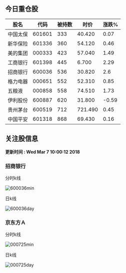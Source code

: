 
## 今日重仓股 

|股名|代码|被持数|时价|涨跌%|
|---|---|---|---|---|
|中国太保|601601|333|40.420|0.07|
|新华保险|601336|360|54.120|0.46|
|美的集团|000333|423|57.040|1.49|
|工商银行|601398|445|6.700|2.29|
|招商银行|600036|536|30.820|2.6|
|格力电器|000651|552|52.310|0.85|
|五粮液|000858|558|74.510|1.73|
|伊利股份|600887|620|31.800|-0.59|
|贵州茅台|600519|712|721.490|0.45|
|中国平安|601318|868|69.430|0.16|

## 关注股信息
**更新时间 : Wed Mar  7 10:00:12 2018**
### 招商银行 
分时k线

![600036min](http://image.sinajs.cn/newchart/min/n/sh600036.gif)

日k线

![600036day](http://image.sinajs.cn/newchart/daily/n/sh600036.gif)

### 京东方Ａ 
分时k线

![000725min](http://image.sinajs.cn/newchart/min/n/sz000725.gif)

日k线

![000725day](http://image.sinajs.cn/newchart/daily/n/sz000725.gif)
